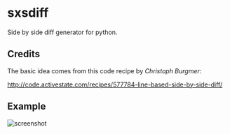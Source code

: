# sxsdiff

Side by side diff generator for python.

## Credits

The basic idea comes from this code recipe by *Christoph Burgmer*:

http://code.activestate.com/recipes/577784-line-based-side-by-side-diff/


## Example

![screenshot](./examples/screenshot.png)
